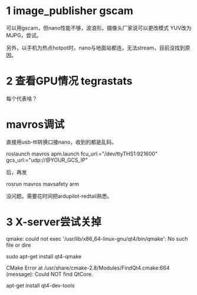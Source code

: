 # 1 image_publisher gscam
可以用gscam，但nano性能不够，波浪形。摄像头厂家说可以更改模式 YUV改为MJPG，尝试。

另外，以手机为热点hotpot时，nano与地面站都连，无法stream，目前没找到原因。

# 2 查看GPU情况 tegrastats

每个代表啥？

# mavros调试

直接用usb-ttl转换口接nano，收到的都是乱码，

 roslaunch mavros apm.launch fcu_url:="/dev/ttyTHS1:921600" gcs_url:="udp://@YOUR_GCS_IP"
 
后，再发

rosrun mavros mavsafety arm

没问题。需要花时间把ardupilot-redtail熟悉。



# 3 X-server尝试关掉



qmake: could not exec '/usr/lib/x86_64-linux-gnu/qt4/bin/qmake': No such file or dire

sudo apt-get install qt4-qmake


CMake Error at /usr/share/cmake-2.8/Modules/FindQt4.cmake:664 (message):
  Could NOT find QtCore.  
  
  apt-get install qt4-dev-tools


  
  
